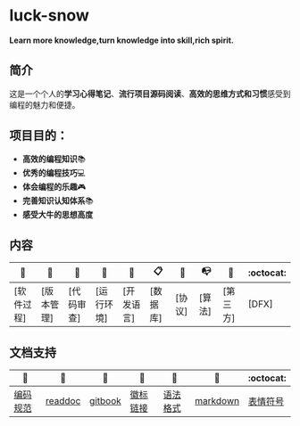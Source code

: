 # luck-snow
**Learn more knowledge,turn knowledge into skill,rich spirit.**

## 简介

这是一个个人的**学习心得笔记**、**流行项目源码阅读**、**高效的思维方式和习惯**感受到编程的魅力和便捷。

## 项目目的：
  - **高效的编程知识**📚
  - **优秀的编程技巧**💻
  - **体会编程的乐趣**🎮 
  - **完善知识认知体系**📚 
  - **感受大牛的思想高度** 
  
## 内容 

| :briefcase: | :jack_o_lantern: | :book: | :beginner: | :open_file_folder: | :clipboard:| :jack_o_lantern: | :mailbox_with_no_mail: | :fish_cake: | :octocat: |
| ------- | ----- | ------------ | ------ | --------- | ------- | ----- | ------------ | ------ | --------- |
| [软件过程] | [版本管理] | [代码审查] | [运行环境] | [开发语言] | [数据库] | [协议] | [算法] | [第三方] |[DFX] | [工具] |

## 文档支持 

| :green_book: | :blue_book: | :orange_book: | :notebook: | :notebook_with_decorative_cover: | :closed_book: |:octocat:|
| ------- | ----- | ------------ | ------ | ------ | ------ |------ |
| [编码规范](coding-standards.md)| [readdoc](https://readthedocs.org/accounts/login/) | [gitbook](https://www.gitbook.com/) | [徽标](http://shields.io/) [链接](https://lpd-ios.github.io/2017/05/03/GitHub-Badge-Introduction/)| [语法格式](https://help.github.com/articles/basic-writing-and-formatting-syntax/#links)| [markdown]()| [表情符号](https://www.webfx.com/tools/emoji-cheat-sheet/)|
